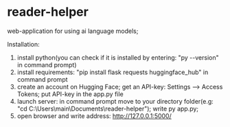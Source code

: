 # reader-helper
web-application for using ai language models;

Installation:
1. install python(you can check if it is installed by entering: "py --version" in command prompt)
2. install requirements: "pip install flask requests huggingface_hub" in command prompt
3. create an account on Hugging Face; get an API-key: Settings --> Access Tokens; put API-key in the app.py file
4. launch server: in command prompt move to your directory folder(e.g: "cd C:\Users\main\Documents\reader-helper"); write py app.py;
5. open browser and write address: http://127.0.0.1:5000/
